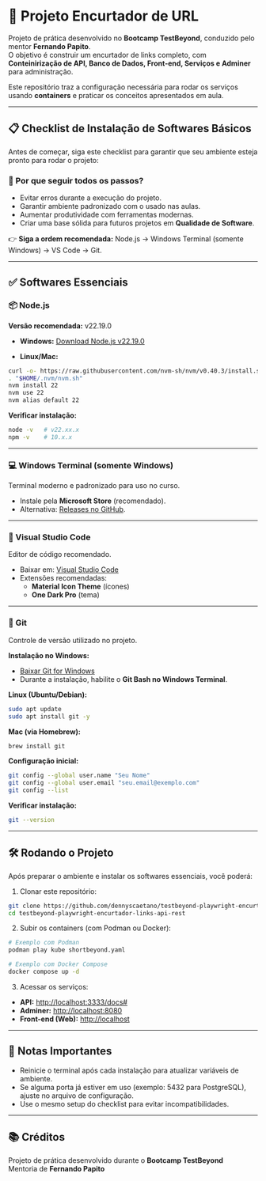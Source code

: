 # 🔗 Projeto Encurtador de URL  
Projeto de prática desenvolvido no **Bootcamp TestBeyond**, conduzido pelo mentor **Fernando Papito**.  
O objetivo é construir um encurtador de links completo, com **Conteinirização de API, Banco de Dados, Front-end, Serviços e Adminer** para administração.

Este repositório traz a configuração necessária para rodar os serviços usando **containers** e praticar os conceitos apresentados em aula.  

---

## 📋 Checklist de Instalação de Softwares Básicos  

Antes de começar, siga este checklist para garantir que seu ambiente esteja pronto para rodar o projeto:  

### 🚀 Por que seguir todos os passos?  
- Evitar erros durante a execução do projeto.  
- Garantir ambiente padronizado com o usado nas aulas.  
- Aumentar produtividade com ferramentas modernas.  
- Criar uma base sólida para futuros projetos em **Qualidade de Software**.  

👉 **Siga a ordem recomendada:** Node.js → Windows Terminal (somente Windows) → VS Code → Git.  

---

## ✅ Softwares Essenciais  

### 📦 Node.js  
**Versão recomendada:** v22.19.0  

- **Windows:** [Download Node.js v22.19.0](https://nodejs.org/dist/v22.19.0/node-v22.19.0-x64.msi)  

- **Linux/Mac:**  
```bash
curl -o- https://raw.githubusercontent.com/nvm-sh/nvm/v0.40.3/install.sh | bash
. "$HOME/.nvm/nvm.sh"
nvm install 22
nvm use 22
nvm alias default 22
```

**Verificar instalação:**  
```bash
node -v   # v22.xx.x
npm -v    # 10.x.x
```

---

### 💻 Windows Terminal (somente Windows)  
Terminal moderno e padronizado para uso no curso.  

- Instale pela **Microsoft Store** (recomendado).  
- Alternativa: [Releases no GitHub](https://github.com/microsoft/terminal/releases).  

---

### 📝 Visual Studio Code  
Editor de código recomendado.  

- Baixar em: [Visual Studio Code](https://code.visualstudio.com/)  
- Extensões recomendadas:  
  - **Material Icon Theme** (ícones)  
  - **One Dark Pro** (tema)  

---

### 🔧 Git  
Controle de versão utilizado no projeto.  

**Instalação no Windows:**  
- [Baixar Git for Windows](https://gitforwindows.org/)  
- Durante a instalação, habilite o **Git Bash no Windows Terminal**.  

**Linux (Ubuntu/Debian):**  
```bash
sudo apt update
sudo apt install git -y
```

**Mac (via Homebrew):**  
```bash
brew install git
```

**Configuração inicial:**  
```bash
git config --global user.name "Seu Nome"
git config --global user.email "seu.email@exemplo.com"
git config --list
```

**Verificar instalação:**  
```bash
git --version
```

---

## 🛠️ Rodando o Projeto  

Após preparar o ambiente e instalar os softwares essenciais, você poderá:  
1. Clonar este repositório:  
```bash
git clone https://github.com/dennyscaetano/testbeyond-playwright-encurtador-links-api-rest.git
cd testbeyond-playwright-encurtador-links-api-rest
```
2. Subir os containers (com Podman ou Docker):  
```bash
# Exemplo com Podman
podman play kube shortbeyond.yaml

# Exemplo com Docker Compose
docker compose up -d
```
3. Acessar os serviços:  
- **API:** [http://localhost:3333/docs#](http://localhost:3333/docs#)  
- **Adminer:** [http://localhost:8080](http://localhost:8080)  
- **Front-end (Web):** [http://localhost](http://localhost)  

---

## 📝 Notas Importantes  

- Reinicie o terminal após cada instalação para atualizar variáveis de ambiente.  
- Se alguma porta já estiver em uso (exemplo: 5432 para PostgreSQL), ajuste no arquivo de configuração.  
- Use o mesmo setup do checklist para evitar incompatibilidades.  

---

## 📚 Créditos  
Projeto de prática desenvolvido durante o **Bootcamp TestBeyond**  
Mentoria de **Fernando Papito**
